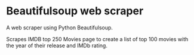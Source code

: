 # Beautifulsoup web scraper
A web scraper using Python Beautifulsoup.

Scrapes IMDB top 250 Movies page to create a list of top 100 movies with the year of their release and IMDb rating.
